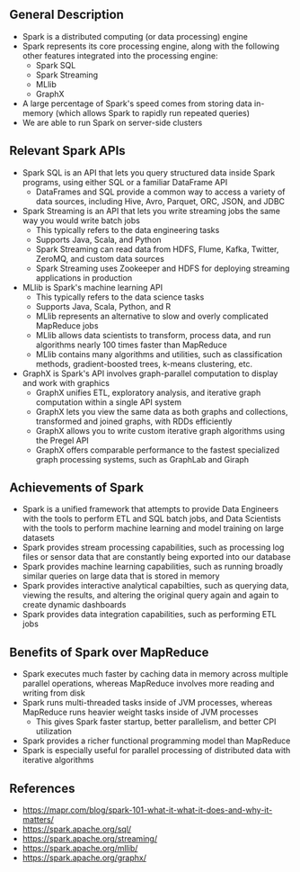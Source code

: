 ## General Description
- Spark is a distributed computing (or data processing) engine
- Spark represents its core processing engine, along with the following other features integrated into the processing engine:
	- Spark SQL
	- Spark Streaming
	- MLlib
	- GraphX
- A large percentage of Spark's speed comes from storing data in-memory (which allows Spark to rapidly run repeated queries)
- We are able to run Spark on server-side clusters

## Relevant Spark APIs
- Spark SQL is an API that lets you query structured data inside Spark programs, using either SQL or a familiar DataFrame API
	- DataFrames and SQL provide a common way to access a variety of data sources, including Hive, Avro, Parquet, ORC, JSON, and JDBC
- Spark Streaming is an API that lets you write streaming jobs the same way you would write batch jobs
	- This typically refers to the data engineering tasks
	- Supports Java, Scala, and Python
	- Spark Streaming can read data from HDFS, Flume, Kafka, Twitter, ZeroMQ, and custom data sources
	- Spark Streaming uses Zookeeper and HDFS for deploying streaming applications in production
- MLlib is Spark's machine learning API
	- This typically refers to the data science tasks
	- Supports Java, Scala, Python, and R
	- MLlib represents an alternative to slow and overly complicated MapReduce jobs
	- MLlib allows data scientists to transform, process data, and run algorithms nearly 100 times faster than MapReduce
	- MLlib contains many algorithms and utilities, such as classification methods, gradient-boosted trees, k-means clustering, etc.
- GraphX is Spark's API involves graph-parallel computation to display and work with graphics
	- GraphX unifies ETL, exploratory analysis, and iterative graph computation within a single API system
	- GraphX lets you view the same data as both graphs and collections, transformed and joined graphs, with RDDs efficiently
	- GraphX allows you to write custom iterative graph algorithms using the Pregel API
	- GraphX offers comparable performance to the fastest specialized graph processing systems, such as GraphLab and Giraph

## Achievements of Spark
- Spark is a unified framework that attempts to provide Data Engineers with the tools to perform ETL and SQL batch jobs, and Data Scientists with the tools to perform machine learning and model training on large datasets
- Spark provides stream processing capabilities, such as processing log files or sensor data that are constantly being exported into our database
- Spark provides machine learning capabilities, such as running broadly similar queries on large data that is stored in memory
- Spark provides interactive analytical capabilties, such as querying data, viewing the results, and altering the original query again and again to create dynamic dashboards
- Spark provides data integration capabilities, such as performing ETL jobs

## Benefits of Spark over MapReduce
- Spark executes much faster by caching data in memory across multiple parallel operations, whereas MapReduce involves more reading and writing from disk
- Spark runs multi-threaded tasks inside of JVM processes, whereas MapReduce runs heavier weight tasks inside of JVM processes
	- This gives Spark faster startup, better parallelism, and better CPI utilization
- Spark provides a richer functional programming model than MapReduce
- Spark is especially useful for parallel processing of distributed data with iterative algorithms

## References
- https://mapr.com/blog/spark-101-what-it-what-it-does-and-why-it-matters/
- https://spark.apache.org/sql/
- https://spark.apache.org/streaming/
- https://spark.apache.org/mllib/
- https://spark.apache.org/graphx/
